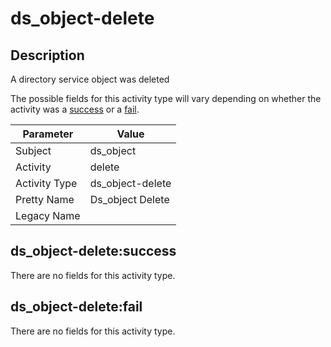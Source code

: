 ds_object-delete
================

Description
-----------
A directory service object was deleted

The possible fields for this activity type will vary depending on whether the activity was a [success](#ds_object-deletesuccess) or a [fail](#ds_object-deletefail).

| Parameter     | Value            |
| ------------- | ---------------- |
| Subject       | ds_object        |
| Activity      | delete           |
| Activity Type | ds_object-delete |
| Pretty Name   | Ds_object Delete |
| Legacy Name   |                  |

ds_object-delete:success
------------------------

There are no fields for this activity type.


ds_object-delete:fail
---------------------

There are no fields for this activity type.
